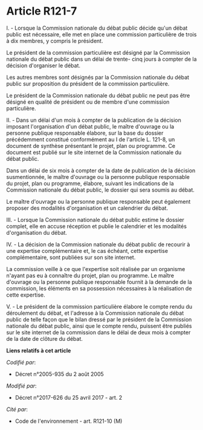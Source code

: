 # Article R121-7

I. - Lorsque la Commission nationale du débat public décide qu'un débat public est nécessaire, elle met en place une
commission particulière de trois à dix membres, y compris le président.

Le président de la commission particulière est désigné par la Commission nationale du débat public dans un délai de trente-
cinq jours à compter de la décision d'organiser le débat.

Les autres membres sont désignés par la Commission nationale du débat public sur proposition du président de la commission
particulière.

Le président de la Commission nationale du débat public ne peut pas être désigné en qualité de président ou de membre d'une
commission particulière.

II. - Dans un délai d'un mois à compter de la publication de la décision imposant l'organisation d'un débat public, le maître
d'ouvrage ou la personne publique responsable élabore, sur la base du dossier précédemment constitué conformément au I de
l'article L. 121-8, un document de synthèse présentant le projet, plan ou programme. Ce document est publié sur le site
internet de la Commission nationale du débat public.

Dans un délai de six mois à compter de la date de publication de la décision susmentionnée, le maître d'ouvrage ou la
personne publique responsable du projet, plan ou programme, élabore, suivant les indications de la Commission nationale du
débat public, le dossier qui sera soumis au débat.

Le maître d'ouvrage ou la personne publique responsable peut également proposer des modalités d'organisation et un calendrier
du débat.

III. - Lorsque la Commission nationale du débat public estime le dossier complet, elle en accuse réception et publie le
calendrier et les modalités d'organisation du débat.

IV. - La décision de la Commission nationale du débat public de recourir à une expertise complémentaire et, le cas échéant,
cette expertise complémentaire, sont publiées sur son site internet.

La commission veille à ce que l'expertise soit réalisée par un organisme n'ayant pas eu à connaître du projet, plan ou
programme. Le maître d'ouvrage ou la personne publique responsable fournit à la demande de la commission, les éléments en sa
possession nécessaires à la réalisation de cette expertise.

V. - Le président de la commission particulière élabore le compte rendu du déroulement du débat, et l'adresse à la Commission
nationale du débat public de telle façon que le bilan dressé par le président de la Commission nationale du débat public,
ainsi que le compte rendu, puissent être publiés sur le site internet de la commission dans le délai de deux mois à compter
de la date de clôture du débat.

**Liens relatifs à cet article**

_Codifié par_:

  - Décret n°2005-935 du 2 août 2005

_Modifié par_:

  - Décret n°2017-626 du 25 avril 2017 - art. 2

_Cité par_:

  - Code de l'environnement - art. R121-10 (M)
